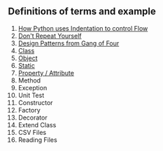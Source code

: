 
##  Definitions of terms and example


1.	[How Python uses Indentation to control Flow](/definition/indent.md)
2.	[Don't Repeat Yourself](/definition/dry.md)
3.	[Design Patterns from Gang of Four](/definition/design.md)
4.	[Class](/definition/class.md)
5.	[Object](/definition/object.md)
6.	[Static](/definition/static.md)
7.	[Property / Attribute](definition/property.md)
8.	Method
9.	Exception
10.	Unit Test
11.	Constructor
12.	Factory
13.	Decorator
14.	Extend Class
15.	CSV Files
16.	Reading Files

